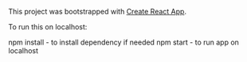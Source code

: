 This project was bootstrapped with [Create React App](https://github.com/facebook/create-react-app).

To run this on localhost:

npm install - to install dependency if needed
npm start - to run app on localhost